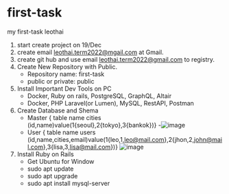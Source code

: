 # first-task
my first-task leothai

1. start create project on 19/Dec
2. create email leothai.term2022@mgail.com at Gmail.
3. create git hub and use email leothai.term2022@gmail.com to registry.
4. Create New Repository with Public.
   - Repository name: first-task
   - public or private: public
5. Install Important Dev Tools on PC
   - Docker, Ruby on rails, PostgreSQL, GraphQL, Altair
   - Docker, PHP Laravel(or Lumen), MySQL, RestAPI, Postman
6. Create Database and Shema
   - Master { table name cities (id,name)value(1{seoul},2{tokyo},3{bankok})}
   -![image](https://user-images.githubusercontent.com/121023196/208636217-356665e0-356a-4814-809a-ff10b41af8bb.png)
   - User { table name users (id,name,cities,email)value(1{leo,1,leo@mail.com},2{jhon,2,john@mail.com},3{lisa,3,lisa@mail.com})}
   ![image](https://user-images.githubusercontent.com/121023196/208637125-9adec8f9-395d-4637-af42-31a123d05336.png)
8. Install Ruby on Rails
   - Get Ubuntu for Window
   - sudo apt update
   - sudo apt upgrade
   - sudo apt install mysql-server
